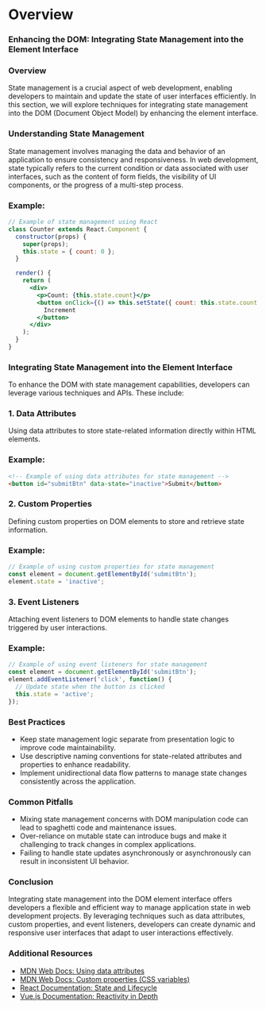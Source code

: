 # Overview

### Enhancing the DOM: Integrating State Management into the Element Interface

### Overview

State management is a crucial aspect of web development, enabling developers to maintain and update the state of user interfaces efficiently. In this section, we will explore techniques for integrating state management into the DOM (Document Object Model) by enhancing the element interface.

### Understanding State Management

State management involves managing the data and behavior of an application to ensure consistency and responsiveness. In web development, state typically refers to the current condition or data associated with user interfaces, such as the content of form fields, the visibility of UI components, or the progress of a multi-step process.

### Example:

```jsx
// Example of state management using React
class Counter extends React.Component {
  constructor(props) {
    super(props);
    this.state = { count: 0 };
  }

  render() {
    return (
      <div>
        <p>Count: {this.state.count}</p>
        <button onClick={() => this.setState({ count: this.state.count + 1 })}>
          Increment
        </button>
      </div>
    );
  }
}

```

### Integrating State Management into the Element Interface

To enhance the DOM with state management capabilities, developers can leverage various techniques and APIs. These include:

### 1. Data Attributes

Using data attributes to store state-related information directly within HTML elements.

### Example:

```html
<!-- Example of using data attributes for state management -->
<button id="submitBtn" data-state="inactive">Submit</button>

```

### 2. Custom Properties

Defining custom properties on DOM elements to store and retrieve state information.

### Example:

```jsx
// Example of using custom properties for state management
const element = document.getElementById('submitBtn');
element.state = 'inactive';

```

### 3. Event Listeners

Attaching event listeners to DOM elements to handle state changes triggered by user interactions.

### Example:

```jsx
// Example of using event listeners for state management
const element = document.getElementById('submitBtn');
element.addEventListener('click', function() {
  // Update state when the button is clicked
  this.state = 'active';
});

```

### Best Practices

- Keep state management logic separate from presentation logic to improve code maintainability.
- Use descriptive naming conventions for state-related attributes and properties to enhance readability.
- Implement unidirectional data flow patterns to manage state changes consistently across the application.

### Common Pitfalls

- Mixing state management concerns with DOM manipulation code can lead to spaghetti code and maintenance issues.
- Over-reliance on mutable state can introduce bugs and make it challenging to track changes in complex applications.
- Failing to handle state updates asynchronously or asynchronously can result in inconsistent UI behavior.

### Conclusion

Integrating state management into the DOM element interface offers developers a flexible and efficient way to manage application state in web development projects. By leveraging techniques such as data attributes, custom properties, and event listeners, developers can create dynamic and responsive user interfaces that adapt to user interactions effectively.

### Additional Resources

- [MDN Web Docs: Using data attributes](https://developer.mozilla.org/en-US/docs/Web/HTML/Global_attributes/data-*)
- [MDN Web Docs: Custom properties (CSS variables)](https://developer.mozilla.org/en-US/docs/Web/CSS/--*)
- [React Documentation: State and Lifecycle](https://reactjs.org/docs/state-and-lifecycle.html)
- [Vue.js Documentation: Reactivity in Depth](https://vuejs.org/v2/guide/reactivity.html)